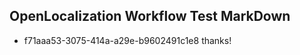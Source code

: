 ## OpenLocalization Workflow Test MarkDown
* f71aaa53-3075-414a-a29e-b9602491c1e8 thanks!

<!--HONumber=Aug16_HO1-->


